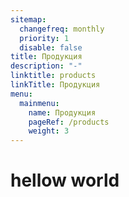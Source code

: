 ```yaml
---
sitemap:
  changefreq: monthly
  priority: 1
  disable: false
title: Продукция
description: "-"
linktitle: products
linkTitle: Продукция
menu:
  mainmenu:
    name: Продукция
    pageRef: /products
    weight: 3
---
```


# hellow world
